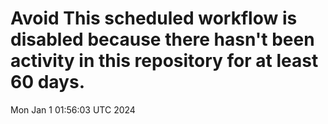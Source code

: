 # Avoid This scheduled workflow is disabled because there hasn't been activity in this repository for at least 60 days.
Mon Jan  1 01:56:03 UTC 2024
